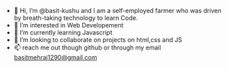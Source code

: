 - 👋 Hi, I’m @basit-kushu and I am a self-employed farmer who was driven by breath-taking technology to learn Code.
- 👀 I’m interested in Web Developement
- 🌱 I’m currently learning Javascript
- 💞️ I’m looking to collaborate on projects on html,css and JS
- 📫 reach me out though github or through my email basitmehraj1290@gmail.com

<!---
basit-kushu/basit-kushu is a ✨ special ✨ repository because its `README.md` (this file) appears on your GitHub profile.
You can click the Preview link to take a look at your changes.
--->
